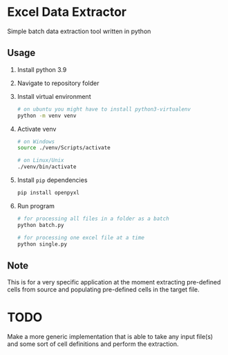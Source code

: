 # Excel Data Extractor

Simple batch data extraction tool written in python

## Usage

1. Install python 3.9
2. Navigate to repository folder
3. Install virtual environment
    ```sh
    # on ubuntu you might have to install python3-virtualenv
    python -m venv venv
    ```
4. Activate venv
    ```sh
    # on Windows
    source ./venv/Scripts/activate
   
    # on Linux/Unix
    ./venv/bin/activate
    ```
5. Install `pip` dependencies
    ```sh
    pip install openpyxl
    ```

6. Run program
    ```sh
    # for processing all files in a folder as a batch
    python batch.py
    
    # for processing one excel file at a time
    python single.py
    ```

## Note
This is for a very specific application at the moment extracting pre-defined
cells from source and populating pre-defined cells in the target file. 

# TODO
Make a more generic implementation that is able to take any input file(s) and
some sort of cell definitions and perform the extraction.
